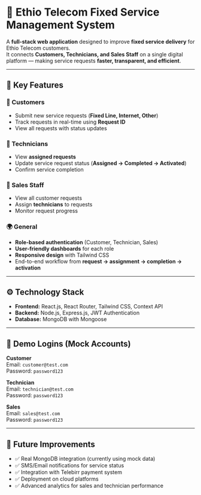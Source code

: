 # 📡 Ethio Telecom Fixed Service Management System

A **full-stack web application** designed to improve **fixed service delivery** for Ethio Telecom customers.  
It connects **Customers, Technicians, and Sales Staff** on a single digital platform — making service requests **faster, transparent, and efficient**.  

---

## 🚀 Key Features

### 👤 Customers
- Submit new service requests (**Fixed Line, Internet, Other**)
- Track requests in real-time using **Request ID**
- View all requests with status updates

### 🔧 Technicians
- View **assigned requests**
- Update service request status (**Assigned → Completed → Activated**)
- Confirm service completion

### 🛒 Sales Staff
- View all customer requests
- Assign **technicians** to requests
- Monitor request progress

### 🌍 General
- **Role-based authentication** (Customer, Technician, Sales)
- **User-friendly dashboards** for each role
- **Responsive design** with Tailwind CSS
- End-to-end workflow from **request → assignment → completion → activation**

---

## ⚙️ Technology Stack

- **Frontend:** React.js, React Router, Tailwind CSS, Context API  
- **Backend:** Node.js, Express.js, JWT Authentication  
- **Database:** MongoDB with Mongoose  

---


## 🔐 Demo Logins (Mock Accounts)

**Customer**  
Email: `customer@test.com`  
Password: `password123`

**Technician**  
Email: `technician@test.com`  
Password: `password123`

**Sales**  
Email: `sales@test.com`  
Password: `password123`

---

## 📌 Future Improvements

- ✅ Real MongoDB integration (currently using mock data)
- ✅ SMS/Email notifications for service status
- ✅ Integration with Telebirr payment system
- ✅ Deployment on cloud platforms 
- ✅ Advanced analytics for sales and technician performance





